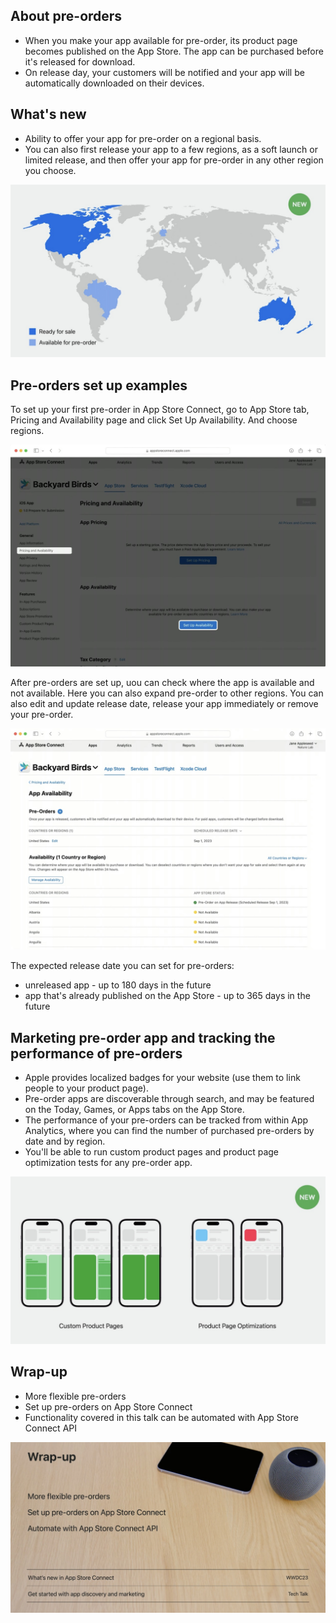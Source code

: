 ## About pre-orders

- When you make your app available for pre-order, its product page becomes published on the App Store. The app can be purchased before it's released for download.
- On release day, your customers will be notified and your app will be automatically downloaded on their devices.

## What's new

- Ability to offer your app for pre-order on a regional basis.
- You can also first release your app to a few regions, as a soft launch or limited release, and then offer your app for pre-order in any other region you choose.

![Map with an example of regional pre-orders][map]

[map]: ../../../images/notes/wwdc23/10015/map.jpg

## Pre-orders set up examples

To set up your first pre-order in App Store Connect, go to App Store tab, Pricing and Availability page and click Set Up Availability. And choose regions.

![App Store Connect with Set Up Availability button][setup-availability]

[setup-availability]: ../../../images/notes/wwdc23/10015/setup-availability.jpg

After pre-orders are set up, uou can check where the app is available and not available. Here you can also expand pre-order to other regions. You can also edit and update release date, release your app immediately or remove your pre-order.

![App Store Status list and option to manage availability][setup-manage]

[setup-manage]: ../../../images/notes/wwdc23/10015/setup-manage.jpg

The expected release date you can set for pre-orders:
- unreleased app - up to 180 days in the future
- app that's already published on the App Store - up to 365 days in the future

## Marketing pre-order app and tracking the performance of pre-orders

- Apple provides localized badges for your website (use them to link people to your product page).
- Pre-order apps are discoverable through search, and may be featured on the Today, Games, or Apps tabs on the App Store.
- The performance of your pre-orders can be tracked from within App Analytics, where you can find the number of purchased pre-orders by date and by region.
- You'll be able to run custom product pages and product page optimization tests for any pre-order app.

![Optimization tests][optimization_tests]

[optimization_tests]: ../../../images/notes/wwdc23/10015/optimization_tests.jpg

## Wrap-up

- More flexible pre-orders
- Set up pre-orders on App Store Connect
- Functionality covered in this talk can be automated with App Store Connect API

![Wrap-up][wrap-up]

[wrap-up]: ../../../images/notes/wwdc23/10015/wrap-up.jpg
